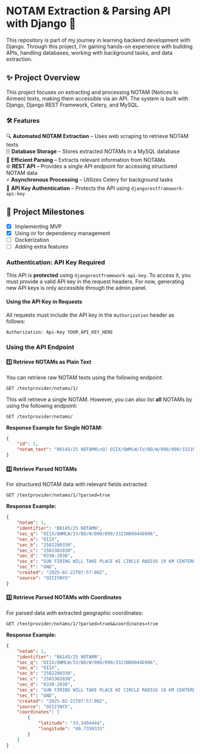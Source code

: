# NOTAM Extraction & Parsing API with Django 🚀  

This repository is part of my journey in learning backend development with Django. Through this project, I’m gaining hands-on experience with building APIs, handling databases, working with background tasks, and data extraction.  

## ✨ Project Overview  

This project focuses on extracting and processing NOTAM (Notices to Airmen) texts, making them accessible via an API. The system is built with Django, Django REST Framework, Celery, and MySQL.  

### 🛠 Features  
🔍 **Automated NOTAM Extraction** – Uses web scraping to retrieve NOTAM texts  
🗄️ **Database Storage** – Stores extracted NOTAMs in a MySQL database  
📑 **Efficient Parsing** – Extracts relevant information from NOTAMs  
🌐 **REST API** – Provides a single API endpoint for accessing structured NOTAM data  
⚡ **Asynchronous Processing** – Utilizes Celery for background tasks  
🔑 **API Key Authentication** – Protects the API using `djangorestframework-api-key`  

## 🚀 Project Milestones  
- [x] Implementing MVP   
- [x] Using `UV` for dependency management   
- [ ] Dockerization  
- [ ] Adding extra features      

### **Authentication: API Key Required**  
This API is **protected** using `djangorestframework-api-key`. To access it, you must provide a valid API key in the request headers.
For now, generating new API keys is only accessible through the admin panel.  
 

#### **Using the API Key in Requests**  
All requests must include the API key in the `Authorization` header as follows:  

```bash
Authorization: Api-Key YOUR_API_KEY_HERE
```

### **Using the API Endpoint**  

#### **1️⃣ Retrieve NOTAMs as Plain Text**  
You can retrieve raw NOTAM texts using the following endpoint:  

```  
GET /textprovider/notams/1/  
```  

This will retrieve a single NOTAM. However, you can also list **all** NOTAMs by using the following endpoint:  

```  
GET /textprovider/notams/  
```  

**Response Example for Single NOTAM:**

```json
{
    "id": 1,
    "notam_text": "B0145/25 NOTAMN\nQ) OIIX/QWMLW/IV/BO/W/000/090/3321N06044E006\nA) OIIX B) 2502280330 C) 2503302030\nD) 0330-2030\nE) GUN FIRING WILL TAKE PLACE WI CIRCLE RADIUS 10 KM CENTERED AT:\n332058N 0604409E\nF) GND G) 9000 FT AMSL\nCREATED: 22 Feb 2025 07:57:00 \nSOURCE: OIIIYNYX"
}
```

#### **2️⃣ Retrieve Parsed NOTAMs**  
For structured NOTAM data with relevant fields extracted:  

```  
GET /textprovider/notams/1/?parsed=true  
```  

**Response Example:**

```json
{
    "notam": 1,
    "identifier": "B0145/25 NOTAMN",
    "sec_q": "OIIX/QWMLW/IV/BO/W/000/090/3321N06044E006",
    "sec_a": "OIIX",
    "sec_b": "2502280330",
    "sec_c": "2503302030",
    "sec_d": "0330-2030",
    "sec_e": "GUN FIRING WILL TAKE PLACE WI CIRCLE RADIUS 10 KM CENTERED AT:\n332058N 0604409E",
    "sec_f": "GND",
    "created": "2025-02-22T07:57:00Z",
    "source": "OIIIYNYX"
}
```

#### **3️⃣ Retrieve Parsed NOTAMs with Coordinates**  
For parsed data with extracted geographic coordinates:  

```  
GET /textprovider/notams/1/?parsed=true&&coordinates=true  
```  

**Response Example:**

```json
{
    "notam": 1,
    "identifier": "B0145/25 NOTAMN",
    "sec_q": "OIIX/QWMLW/IV/BO/W/000/090/3321N06044E006",
    "sec_a": "OIIX",
    "sec_b": "2502280330",
    "sec_c": "2503302030",
    "sec_d": "0330-2030",
    "sec_e": "GUN FIRING WILL TAKE PLACE WI CIRCLE RADIUS 10 KM CENTERED AT:\n332058N 0604409E",
    "sec_f": "GND",
    "created": "2025-02-22T07:57:00Z",
    "source": "OIIIYNYX",
    "coordinates": [
        {
            "latitude": "33.3494444",
            "longitude": "60.7358333"
        }
    ]
}
```